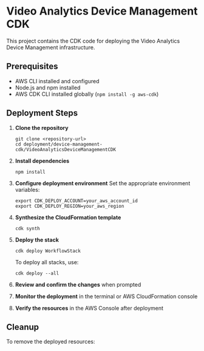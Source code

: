 # Video Analytics Device Management CDK

This project contains the CDK code for deploying the Video Analytics Device Management infrastructure.

## Prerequisites

- AWS CLI installed and configured
- Node.js and npm installed
- AWS CDK CLI installed globally (`npm install -g aws-cdk`)

## Deployment Steps

1. **Clone the repository**
   ```
   git clone <repository-url>
   cd deployment/device-management-cdk/VideoAnalyticsDeviceManagementCDK
   ```

2. **Install dependencies**
   ```
   npm install
   ```

3. **Configure deployment environment**
   Set the appropriate environment variables:
   ```
   export CDK_DEPLOY_ACCOUNT=your_aws_account_id
   export CDK_DEPLOY_REGION=your_aws_region
   ```

4. **Synthesize the CloudFormation template**
   ```
   cdk synth
   ```

5. **Deploy the stack**
   ```
   cdk deploy WorkflowStack
   ```
   To deploy all stacks, use:
   ```
   cdk deploy --all
   ```

6. **Review and confirm the changes** when prompted

7. **Monitor the deployment** in the terminal or AWS CloudFormation console

8. **Verify the resources** in the AWS Console after deployment

## Cleanup

To remove the deployed resources:

